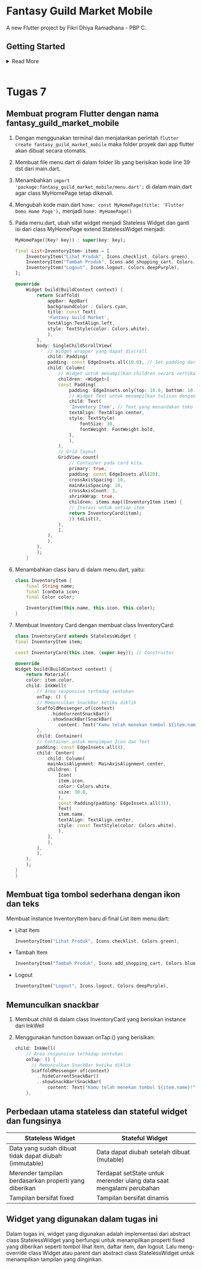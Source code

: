 # Fantasy Guild Market Mobile

A new Flutter project by Fikri Dhiya Ramadhana - PBP C.

## Getting Started
<details>
<summary>Read More</summary>
This project is a starting point for a Flutter application.

A few resources to get you started if this is your first Flutter project:

- [Lab: Write your first Flutter app](https://docs.flutter.dev/get-started/codelab)
- [Cookbook: Useful Flutter samples](https://docs.flutter.dev/cookbook)

For help getting started with Flutter development, view the
[online documentation](https://docs.flutter.dev/), which offers tutorials,
samples, guidance on mobile development, and a full API reference.
</details>
</br>

# Tugas 7
## Membuat program Flutter dengan nama fantasy_guild_market_mobile
1. Dengan menggunakan terminal dan menjalankan perintah `flutter create fantasy_guild_market_mobile` maka folder proyek dari app flutter akan dibuat secara otomatis. 

2. Membuat file menu.dart di dalam folder lib yang berisikan kode line 39 dst dari main.dart. 

3. Menambahkan `import 'package:fantasy_guild_market_mobile/menu.dart';` di dalam main.dart agar class MyHomePage tetap dikenali.

4. Mengubah kode main.dart `home: const MyHomePage(title: 'Flutter Demo Home Page'),` menjadi `home: MyHomePage()`

5. Pada menu.dart, ubah sifat widget menjadi Stateless Widget dan ganti isi dari class MyHomePage extend StatelessWidget menjadi:
    ```dart
    MyHomePage({Key? key}) : super(key: key);

    final List<InventoryItem> items = [
        InventoryItem("Lihat Produk", Icons.checklist, Colors.green),
        InventoryItem("Tambah Produk", Icons.add_shopping_cart, Colors.blueGrey),
        InventoryItem("Logout", Icons.logout, Colors.deepPurple),
    ];
    
    @override
        Widget build(BuildContext context) {
            return Scaffold(
                appBar: AppBar(
                backgroundColor : Colors.cyan,
                title: const Text(
                'Fantasy Guild Market',
                textAlign:TextAlign.left,
                style: TextStyle(color: Colors.white),
                ),
            ),
            body: SingleChildScrollView(
                // Widget wrapper yang dapat discroll
                child: Padding(
                padding: const EdgeInsets.all(10.0), // Set padding dari halaman
                child: Column(
                    // Widget untuk menampilkan children secara vertikal
                    children: <Widget>[
                    const Padding(
                        padding: EdgeInsets.only(top: 10.0, bottom: 10.0),
                        // Widget Text untuk menampilkan tulisan dengan alignment center dan style yang sesuai
                        child: Text(
                        'Inventory Item', // Text yang menandakan toko
                        textAlign: TextAlign.center,
                        style: TextStyle(
                            fontSize: 30,
                            fontWeight: FontWeight.bold,
                        ),
                        ),
                    ),
                    // Grid layout
                    GridView.count(
                        // Container pada card kita.
                        primary: true,
                        padding: const EdgeInsets.all(20),
                        crossAxisSpacing: 10,
                        mainAxisSpacing: 10,
                        crossAxisCount: 3,
                        shrinkWrap: true,
                        children: items.map((InventoryItem item) {
                        // Iterasi untuk setiap item
                        return InventoryCard(item);
                        }).toList(),
                    ),
                    ],
                ),
                ),
            ),
            );
        }
    ```

6. Menambahkan class baru di dalam menu.dart, yaitu:
    ```dart
    class InventoryItem {
        final String name;
        final IconData icon;
        final Color color;

        InventoryItem(this.name, this.icon, this.color);
    }
    ```

7. Membuat Inventory Card dengan membuat class InventoryCard:
    ``` dart
    class InventoryCard extends StatelessWidget {
    final InventoryItem item;

    const InventoryCard(this.item, {super.key}); // Constructor

    @override
    Widget build(BuildContext context) {
        return Material(
        color: item.color,
        child: InkWell(
            // Area responsive terhadap sentuhan
            onTap: () {
            // Memunculkan SnackBar ketika diklik
            ScaffoldMessenger.of(context)
                ..hideCurrentSnackBar()
                ..showSnackBar(SnackBar(
                    content: Text("Kamu telah menekan tombol ${item.name}!")));
            },
            child: Container(
            // Container untuk menyimpan Icon dan Text
            padding: const EdgeInsets.all(8),
            child: Center(
                child: Column(
                mainAxisAlignment: MainAxisAlignment.center,
                children: [
                    Icon(
                    item.icon,
                    color: Colors.white,
                    size: 30.0,
                    ),
                    const Padding(padding: EdgeInsets.all(3)),
                    Text(
                    item.name,
                    textAlign: TextAlign.center,
                    style: const TextStyle(color: Colors.white),
                    ),
                ],
                ),
            ),
            ),
        ),
        );
    }
    }
    ```

## Membuat tiga tombol sederhana dengan ikon dan teks
Membuat instance InventoryItem baru di final List item menu.dart:
* Lihat Item 
    ```dart
    InventoryItem("Lihat Produk", Icons.checklist, Colors.green),
    ```
* Tambah Item
    ```dart
    InventoryItem("Tambah Produk", Icons.add_shopping_cart, Colors.blueGrey),
    ```
* Logout
    ```dart
    InventoryItem("Logout", Icons.logout, Colors.deepPurple),
    ```

## Memunculkan snackbar
1. Membuat child di dalam class InventoryCard yang berisikan instance dari InkWell

2. Menggunakan function bawaan onTap:() yang berisikan: 
    ```dart
    child: InkWell(
        // Area responsive terhadap sentuhan
        onTap: () {
          // Memunculkan SnackBar ketika diklik
          ScaffoldMessenger.of(context)
            ..hideCurrentSnackBar()
            ..showSnackBar(SnackBar(
                content: Text("Kamu telah menekan tombol ${item.name}!")));
        },
    ```

## Perbedaan utama stateless dan stateful widget dan fungsinya
| Stateless Widget | Stateful Widget |
| ------------- | ------------- |
| Data yang sudah dibuat tidak dapat diubah (immutable) | Data dapat diubah setelah dibuat (mutable) |
| Merender tampilan berdasarkan properti yang diberikan | Terdapat setState untuk merender ulang data saat mengalami perubahan |
| Tampilan bersifat fixed | Tampilan bersifat dinamis |

## Widget yang digunakan dalam tugas ini
Dalam tugas ini, widget yang digunakan adalah implementasi dari abstract class StatelessWidget yang berfungsi untuk menampilkan properti fixed yang diberikan seperti tombol lihat item, daftar item, dan logout. Lalu meng-override class Widget atau parent dari abstract class StatelessWidget untuk menampilkan tampilan yang dinginkan.